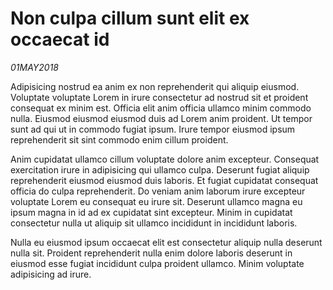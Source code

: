 # Non culpa cillum sunt elit ex occaecat id

_01MAY2018_

Adipisicing nostrud ea anim ex non reprehenderit qui aliquip eiusmod. Voluptate voluptate Lorem in irure consectetur ad nostrud sit et proident consequat ex minim est. Officia elit anim officia ullamco minim commodo nulla. Eiusmod eiusmod eiusmod duis ad Lorem anim proident. Ut tempor sunt ad qui ut in commodo fugiat ipsum. Irure tempor eiusmod ipsum reprehenderit sit sint commodo enim cillum proident.

Anim cupidatat ullamco cillum voluptate dolore anim excepteur. Consequat exercitation irure in adipisicing qui ullamco culpa. Deserunt fugiat aliquip reprehenderit eiusmod eiusmod duis laboris. Et fugiat cupidatat consequat officia do culpa reprehenderit. Do veniam anim laborum irure excepteur voluptate Lorem eu consequat eu irure sit. Deserunt ullamco magna eu ipsum magna in id ad ex cupidatat sint excepteur. Minim in cupidatat consectetur nulla ut aliquip sit ullamco incididunt in incididunt laboris.

Nulla eu eiusmod ipsum occaecat elit est consectetur aliquip nulla deserunt nulla sit. Proident reprehenderit nulla enim dolore laboris deserunt in eiusmod esse fugiat incididunt culpa proident ullamco. Minim voluptate adipisicing ad irure.